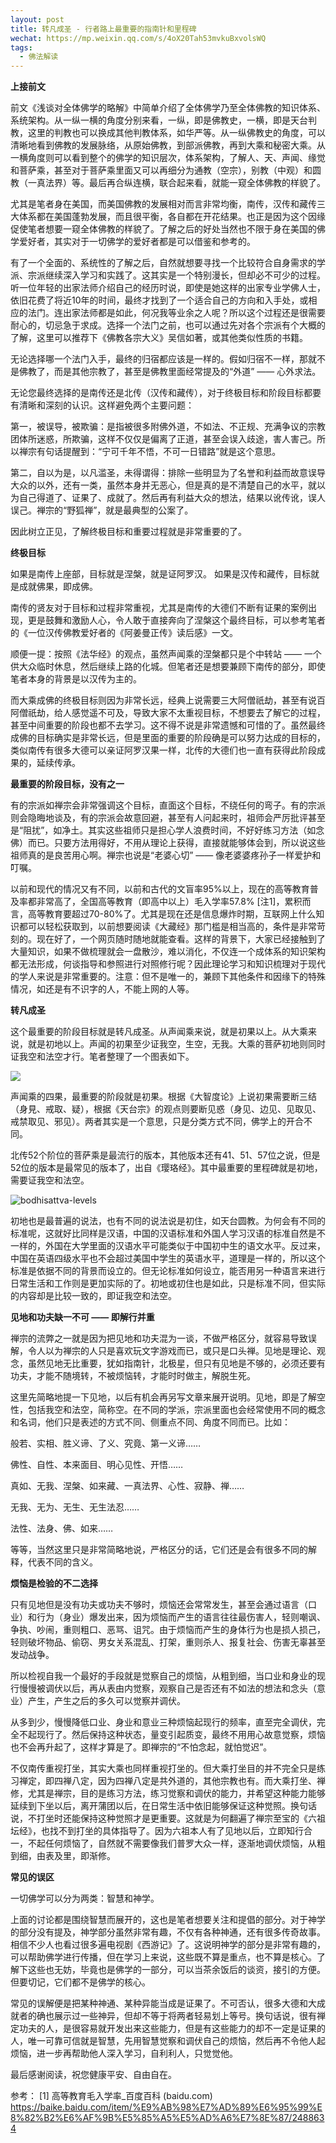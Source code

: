 ```yaml
---
layout: post
title: 转凡成圣 - 行者路上最重要的指南针和里程碑
wechat: https://mp.weixin.qq.com/s/4oX20Tah53mvkuBxvolsWQ
tags:
  - 佛法解读
---
```


**上接前文**



前文《浅谈对全体佛学的略解》中简单介绍了全体佛学乃至全体佛教的知识体系、系统架构。从一纵一横的角度分别来看，一纵，即是佛教史，一横，即是天台判教，这里的判教也可以换成其他判教体系，如华严等。从一纵佛教史的角度，可以清晰地看到佛教的发展脉络，从原始佛教，到部派佛教，再到大乘和秘密大乘。从一横角度则可以看到整个的佛学的知识层次，体系架构，了解人、天、声闻、缘觉和菩萨乘，甚至对于菩萨乘里面又可以再细分为通教（空宗），别教（中观）和圆教（一真法界）等。最后再合纵连横，联合起来看，就能一窥全体佛教的样貌了。



尤其是笔者身在美国，而美国佛教的发展相对而言非常均衡，南传，汉传和藏传三大体系都在美国蓬勃发展，而且很平衡，各自都在开花结果。也正是因为这个因缘促使笔者想要一窥全体佛教的样貌了。了解之后的好处当然也不限于身在美国的佛学爱好者，其实对于一切佛学的爱好者都是可以借鉴和参考的。

有了一个全面的、系统性的了解之后，自然就想要寻找一个比较符合自身需求的学派、宗派继续深入学习和实践了。这其实是一个特别漫长，但却必不可少的过程。听一位年轻的出家法师介绍自己的经历时说，即使是她这样的出家专业学佛人士，依旧花费了将近10年的时间，最终才找到了一个适合自己的方向和入手处，或相应的法门。连出家法师都是如此，何况我等业余之人呢？所以这个过程还是很需要耐心的，切忌急于求成。选择一个法门之前，也可以通过先对各个宗派有个大概的了解，这里可以推荐下《佛教各宗大义》吴信如著，或其他类似性质的书籍。



无论选择哪一个法门入手，最终的归宿都应该是一样的。假如归宿不一样，那就不是佛教了，而是其他宗教了，甚至是佛教里面经常提及的“外道” —— 心外求法。



无论您最终选择的是南传还是北传（汉传和藏传），对于终极目标和阶段目标都要有清晰和深刻的认识。这样避免两个主要问题：

第一，被误导，被欺骗：是指被很多附佛外道，不如法、不正规、充满争议的宗教团体所迷惑，所欺骗，这样不仅仅是偏离了正道，甚至会误入歧途，害人害己。所以禅宗有句话提醒到：“宁可千年不悟，不可一日错路”就是这个意思。

第二，自以为是，以凡滥圣，未得谓得：排除一些明显为了名誉和利益而故意误导大众的以外，还有一类，虽然本身并无恶心，但是真的是不清楚自己的水平，就以为自己得道了、证果了、成就了。然后再有利益大众的想法，结果以讹传讹，误人误己。禅宗的“野狐禅”，就是最典型的公案了。

因此树立正见，了解终极目标和重要过程就是非常重要的了。



**终极目标**



如果是南传上座部，目标就是涅槃，就是证阿罗汉。
如果是汉传和藏传，目标就是成就佛果，即成佛。



南传的贤友对于目标和过程非常重视，尤其是南传的大德们不断有证果的案例出现，更是鼓舞和激励人心，令人敢于直接奔向了涅槃这个最终目标，可以参考笔者的《一位汉传佛教爱好者的《阿姜曼正传》读后感》一文。



顺便一提：按照《法华经》的观点，虽然声闻乘的涅槃都只是个中转站 —— 一个供大众临时休息，然后继续上路的化城。但笔者还是想要兼顾下南传的部分，即使笔者本身的背景是以汉传为主的。



而大乘成佛的终极目标则因为非常长远，经典上说需要三大阿僧祇劫，甚至有说百阿僧祇劫，给人感觉遥不可及，导致大家不太重视目标，不想要去了解它的过程，甚至中间重要的阶段也都不去学习。这不得不说是非常遗憾和可惜的了。虽然最终成佛的目标确实是非常长远，但是里面的重要的阶段确是可以努力达成的目标的，类似南传有很多大德可以亲证阿罗汉果一样，北传的大德们也一直有获得此阶段成果的，延续传承。



**最重要的阶段目标，没有之一**



有的宗派如禅宗会非常强调这个目标，直面这个目标，不绕任何的弯子。有的宗派则会隐晦地谈及，有的宗派会故意回避，甚至有人问起来时，祖师会严厉批评甚至是“阻扰”，如净土。其实这些祖师只是担心学人浪费时间，不好好练习方法（如念佛）而已。只要方法用得好，不用从理论上获得，直接就能够体会到，所以说这些祖师真的是良苦用心啊。禅宗也说是“老婆心切” —— 像老婆婆疼孙子一样爱护和叮嘱。



以前和现代的情况又有不同，以前和古代的文盲率95%以上，现在的高等教育普及率都非常高了，全国高等教育（即高中以上）毛入学率57.8% [注1]，累积而言，高等教育要超过70-80%了。尤其是现在还是信息爆炸时期，互联网上什么知识都可以轻松获取到，以前想要阅读《大藏经》那门槛是相当高的，条件是非常苛刻的。现在好了，一个网页随时随地就能查看。这样的背景下，大家已经接触到了大量知识，如果不做梳理就会一盘散沙，难以消化，不仅连一个成体系的知识架构都无法形成，何谈指导和参照进行对照修行呢？因此理论学习和知识梳理对于现代的学人来说是非常重要的。注意：但不是唯一的，兼顾下其他条件和因缘下的特殊情况，如还是有不识字的人，不能上网的人等。



**转凡成圣**



这个最重要的阶段目标就是转凡成圣。从声闻乘来说，就是初果以上。从大乘来说，就是初地以上。声闻的初果至少证我空，生空，无我。大乘的菩萨初地则同时证我空和法空才行。笔者整理了一个图表如下。

![](../images/2022-06-30-13-14-37.png)

声闻乘的四果，最重要的阶段就是初果。根据《大智度论》上说初果需要断三结（身見、戒取、疑），根据《天台宗》的观点则要断见惑（身见、边见、见取见、戒禁取见、邪见）。两者其实是一个意思，只是分类方式不同，佛学上的开合不同。



北传52个阶位的菩萨乘是最流行的版本，其他版本还有41、51、57位之说，但是52位的版本是最常见的版本了，出自《璎珞经》。其中最重要的里程碑就是初地，需要证我空和法空。

![bodhisattva-levels](../images/2022-05-08-12-00-13.png)

初地也是最普遍的说法，也有不同的说法说是初住，如天台圆教。为何会有不同的标准呢，这就好比同样是汉语，中国的汉语标准和外国人学习汉语的标准自然是不一样的，外国在大学里面的汉语水平可能类似于中国初中生的语文水平。反过来，中国在英语四级水平也不会超过美国中学生的英语水平，道理是一样的，所以这个标准是依据不同的背景而设立的。但无论标准如何设立，能否用另一种语言来进行日常生活和工作则是更加实际的了。初地或初住也是如此，只是标准不同，但实际的内容却是比较一致的，即证我空和法空。



**见地和功夫缺一不可 —— 即解行并重**



禅宗的流弊之一就是因为把见地和功夫混为一谈，不做严格区分，就容易导致误解，令人以为禅宗的人只是喜欢玩文字游戏而已，或只是口头禅。见地是理论、观念，虽然见地无比重要，犹如指南针，北极星，但只有见地是不够的，必须还要有功夫，才能不随境转，不被烦恼转，才能时时做主，解脱生死。

这里先简略地提一下见地，以后有机会再另写文章来展开说明。见地，即是了解空性，包括我空和法空，简称空。在不同的学派，宗派里面也会经常使用不同的概念和名词，他们只是表述的方式不同、侧重点不同、角度不同而已。比如：

般若、实相、胜义谛、了义、究竟、第一义谛……

佛性、自性、本来面目、明心见性、开悟……

真如、无我、涅槃、如来藏、一真法界、心性、寂静、禅……

无我、无为、无生、无生法忍……

法性、法身、佛、如来……

等等，当然这里只是非常简略地说，严格区分的话，它们还是会有很多不同的解释，代表不同的含义。



**烦恼是检验的不二选择**



只有见地但是没有功夫或功夫不够时，烦恼还会常常发生，甚至会通过语言（口业）和行为（身业）爆发出来，因为烦恼而产生的语言往往最伤害人，轻则嘲讽、争执、吵闹，重则粗口、恶骂、诅咒。由于烦恼而产生的身体行为也是损人损己，轻则破坏物品、偷窃、男女关系混乱、打架，重则杀人、报复社会、伤害无辜甚至发动战争。



所以检视自我一个最好的手段就是觉察自己的烦恼，从粗到细，当口业和身业的现行慢慢被调伏以后，再从表由内觉察，观察自己是否还有不如法的想法和念头（意业）产生，产生之后的多久可以觉察并调伏。



从多到少，慢慢降低口业、身业和意业三种烦恼起现行的频率，直至完全调伏，完全不起现行了。然后保持这种状态，量变引起质变，最终不用用心故意觉察，烦恼也不会再升起了，这样才算是了。即禅宗的“不怕念起，就怕觉迟”。



不仅南传重视打坐，其实大乘也同样重视打坐的。但大乘打坐目的并不完全只是练习禅定，即四禅八定，因为四禅八定是共外道的，其他宗教也有。而大乘打坐、禅修，尤其是禅宗，目的是练习方法，练习觉察和调伏的能力，并希望这种能力能够延续到下坐以后，离开蒲团以后，在日常生活中依旧能够保证这种觉照。换句话说，不打坐时还能保持这种觉照才是更重要。这就是为何翻遍了禅宗至宝的《六祖坛经》，也找不到打坐的具体指导了。因为六祖本人有了见地以后，立即知行合一，不起任何烦恼了，自然就不需要像我们普罗大众一样，逐渐地调伏烦恼，从粗到细，由表及里，即渐修。



**常见的误区**



一切佛学可以分为两类：智慧和神学。



上面的讨论都是围绕智慧而展开的，这也是笔者想要关注和提倡的部分。对于神学的部分没有提及，神学部分虽然非常有趣，不仅有各种神通，还有很多传奇故事。相信不少人也看过很多遍电视剧《西游记》了。这说明神学的部分是非常有趣的，可以帮助佛学进行传播，但在学习上来说，这些既不算是重点，也不算是核心。了解下这些也无妨，毕竟也是佛学的一部分，可以当茶余饭后的谈资，接引的方便。但要切记，它们都不是佛学的核心。



常见的误解便是把某种神通、某种异能当成是证果了。不可否认，很多大德和大成就者的确也展示过一些神异，但却不等于将两者轻易划上等号。换句话说，很有禅定功夫的人，是很容易就开发出来这些能力，但是有这些能力的却不一定是证果的人，唯一可靠可信就是智慧，先用智慧觉察和调伏自己的烦恼，然后再不令他人起烦恼，进一步再帮助他人深入学习，自利利人，只觉觉他。



最后感谢阅读，祝您健康平安、自由自在。



参考：
[1] 高等教育毛入学率_百度百科 (baidu.com) https://baike.baidu.com/item/%E9%AB%98%E7%AD%89%E6%95%99%E8%82%B2%E6%AF%9B%E5%85%A5%E5%AD%A6%E7%8E%87/2488634

